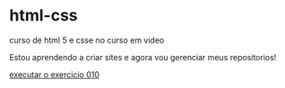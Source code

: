 # html-css
 curso de html 5 e csse no curso em video

 
Estou aprendendo a criar sites e agora vou gerenciar meus repositorios!

<a href="https://ewertondsilva.github.io/html-css/exercicios/ex010/android (1).html"> executar o exercicio 010
